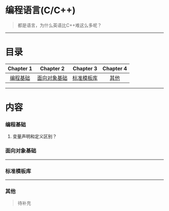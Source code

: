 # 编程语言(C/C++)

> 都是语言，为什么英语比C++难这么多呢？

---

# 目录

| Chapter 1 | Chapter 2 | Chapter 3| Chapter 4 | 
| :---------: | :---------: | :---------: | :---------: | 
| [编程基础](base)|[面向对象基础](#oop)|[标准模板库](#stl)|[其他](#other)|

---

# 内容

### <span id = "base">编程基础</span>


1. 变量声明和定义区别？

### <span id = "oop">面向对象基础</span>


---

### <span id = "stl">标准模板库</span>


---

### <span id = "other">其他</span>

> 待补充
